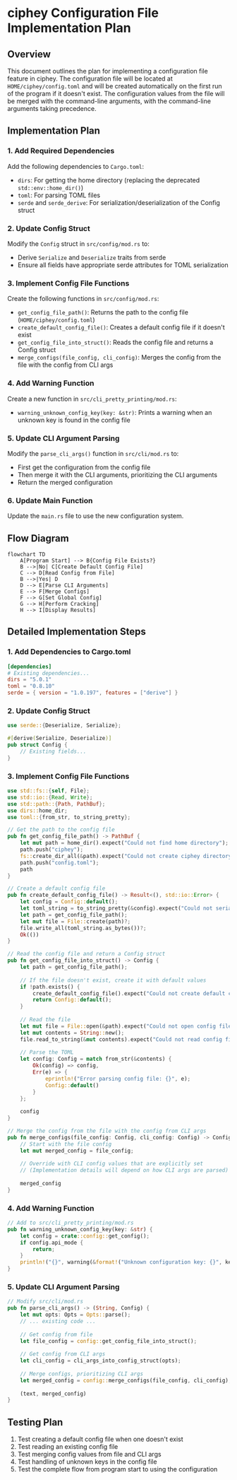 # ciphey Configuration File Implementation Plan

## Overview

This document outlines the plan for implementing a configuration file feature in ciphey. The configuration file will be located at `HOME/ciphey/config.toml` and will be created automatically on the first run of the program if it doesn't exist. The configuration values from the file will be merged with the command-line arguments, with the command-line arguments taking precedence.

## Implementation Plan

### 1. Add Required Dependencies

Add the following dependencies to `Cargo.toml`:
- `dirs`: For getting the home directory (replacing the deprecated `std::env::home_dir()`)
- `toml`: For parsing TOML files
- `serde` and `serde_derive`: For serialization/deserialization of the Config struct

### 2. Update Config Struct

Modify the `Config` struct in `src/config/mod.rs` to:
- Derive `Serialize` and `Deserialize` traits from serde
- Ensure all fields have appropriate serde attributes for TOML serialization

### 3. Implement Config File Functions

Create the following functions in `src/config/mod.rs`:

- `get_config_file_path()`: Returns the path to the config file (`HOME/ciphey/config.toml`)
- `create_default_config_file()`: Creates a default config file if it doesn't exist
- `get_config_file_into_struct()`: Reads the config file and returns a Config struct
- `merge_configs(file_config, cli_config)`: Merges the config from the file with the config from CLI args

### 4. Add Warning Function

Create a new function in `src/cli_pretty_printing/mod.rs`:
- `warning_unknown_config_key(key: &str)`: Prints a warning when an unknown key is found in the config file

### 5. Update CLI Argument Parsing

Modify the `parse_cli_args()` function in `src/cli/mod.rs` to:
- First get the configuration from the config file
- Then merge it with the CLI arguments, prioritizing the CLI arguments
- Return the merged configuration

### 6. Update Main Function

Update the `main.rs` file to use the new configuration system.

## Flow Diagram

```mermaid
flowchart TD
    A[Program Start] --> B{Config File Exists?}
    B -->|No| C[Create Default Config File]
    C --> D[Read Config from File]
    B -->|Yes| D
    D --> E[Parse CLI Arguments]
    E --> F[Merge Configs]
    F --> G[Set Global Config]
    G --> H[Perform Cracking]
    H --> I[Display Results]
```

## Detailed Implementation Steps

### 1. Add Dependencies to Cargo.toml

```toml
[dependencies]
# Existing dependencies...
dirs = "5.0.1"
toml = "0.8.10"
serde = { version = "1.0.197", features = ["derive"] }
```

### 2. Update Config Struct

```rust
use serde::{Deserialize, Serialize};

#[derive(Serialize, Deserialize)]
pub struct Config {
    // Existing fields...
}
```

### 3. Implement Config File Functions

```rust
use std::fs::{self, File};
use std::io::{Read, Write};
use std::path::{Path, PathBuf};
use dirs::home_dir;
use toml::{from_str, to_string_pretty};

// Get the path to the config file
pub fn get_config_file_path() -> PathBuf {
    let mut path = home_dir().expect("Could not find home directory");
    path.push("ciphey");
    fs::create_dir_all(&path).expect("Could not create ciphey directory");
    path.push("config.toml");
    path
}

// Create a default config file
pub fn create_default_config_file() -> Result<(), std::io::Error> {
    let config = Config::default();
    let toml_string = to_string_pretty(&config).expect("Could not serialize config");
    let path = get_config_file_path();
    let mut file = File::create(path)?;
    file.write_all(toml_string.as_bytes())?;
    Ok(())
}

// Read the config file and return a Config struct
pub fn get_config_file_into_struct() -> Config {
    let path = get_config_file_path();
    
    // If the file doesn't exist, create it with default values
    if !path.exists() {
        create_default_config_file().expect("Could not create default config file");
        return Config::default();
    }
    
    // Read the file
    let mut file = File::open(&path).expect("Could not open config file");
    let mut contents = String::new();
    file.read_to_string(&mut contents).expect("Could not read config file");
    
    // Parse the TOML
    let config: Config = match from_str(&contents) {
        Ok(config) => config,
        Err(e) => {
            eprintln!("Error parsing config file: {}", e);
            Config::default()
        }
    };
    
    config
}

// Merge the config from the file with the config from CLI args
pub fn merge_configs(file_config: Config, cli_config: Config) -> Config {
    // Start with the file config
    let mut merged_config = file_config;
    
    // Override with CLI config values that are explicitly set
    // (Implementation details will depend on how CLI args are parsed)
    
    merged_config
}
```

### 4. Add Warning Function

```rust
// Add to src/cli_pretty_printing/mod.rs
pub fn warning_unknown_config_key(key: &str) {
    let config = crate::config::get_config();
    if config.api_mode {
        return;
    }
    println!("{}", warning(&format!("Unknown configuration key: {}", key)));
}
```

### 5. Update CLI Argument Parsing

```rust
// Modify src/cli/mod.rs
pub fn parse_cli_args() -> (String, Config) {
    let mut opts: Opts = Opts::parse();
    // ... existing code ...
    
    // Get config from file
    let file_config = config::get_config_file_into_struct();
    
    // Get config from CLI args
    let cli_config = cli_args_into_config_struct(opts);
    
    // Merge configs, prioritizing CLI args
    let merged_config = config::merge_configs(file_config, cli_config);
    
    (text, merged_config)
}
```

## Testing Plan

1. Test creating a default config file when one doesn't exist
2. Test reading an existing config file
3. Test merging config values from file and CLI args
4. Test handling of unknown keys in the config file
5. Test the complete flow from program start to using the configuration